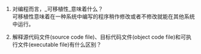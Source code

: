 1. 对编程而言，_可移植性_意味着什么？  
可移植性意味着在一种系统中编写的程序稍作修改或者不修改就能在其他系统中运行。

2. 解释源代码文件(source code file)、目标代码文件(object code file)和可执行文件(executable file)有什么区别？

